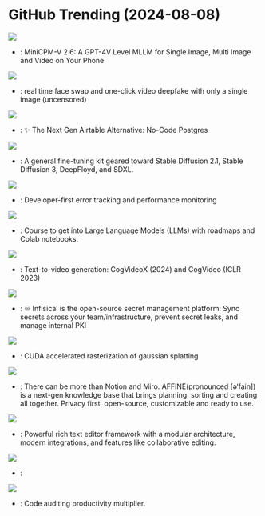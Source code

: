 # GitHub Trending (2024-08-08)

![](https://img.shields.io/badge/Python-New%20384-green?style=flat-square&logo=appveyor)
- [](https://github.comundefined): MiniCPM-V 2.6: A GPT-4V Level MLLM for Single Image, Multi Image and Video on Your Phone

![](https://img.shields.io/badge/Python-New%20287-green?style=flat-square&logo=appveyor)
- [](https://github.comundefined): real time face swap and one-click video deepfake with only a single image (uncensored)

![](https://img.shields.io/badge/TypeScript-New%2030-green?style=flat-square&logo=appveyor)
- [](https://github.comundefined): ✨ The Next Gen Airtable Alternative: No-Code Postgres

![](https://img.shields.io/badge/Python-New%20117-green?style=flat-square&logo=appveyor)
- [](https://github.comundefined): A general fine-tuning kit geared toward Stable Diffusion 2.1, Stable Diffusion 3, DeepFloyd, and SDXL.

![](https://img.shields.io/badge/Python-New%2026-green?style=flat-square&logo=appveyor)
- [](https://github.comundefined): Developer-first error tracking and performance monitoring

![](https://img.shields.io/badge/Jupyter%20Notebook-New%2044-green?style=flat-square&logo=appveyor)
- [](https://github.comundefined): Course to get into Large Language Models (LLMs) with roadmaps and Colab notebooks.

![](https://img.shields.io/badge/Python-New%20365-green?style=flat-square&logo=appveyor)
- [](https://github.comundefined): Text-to-video generation: CogVideoX (2024) and CogVideo (ICLR 2023)

![](https://img.shields.io/badge/TypeScript-New%2048-green?style=flat-square&logo=appveyor)
- [](https://github.comundefined): ♾ Infisical is the open-source secret management platform: Sync secrets across your team/infrastructure, prevent secret leaks, and manage internal PKI

![](https://img.shields.io/badge/Cuda-New%2010-green?style=flat-square&logo=appveyor)
- [](https://github.comundefined): CUDA accelerated rasterization of gaussian splatting

![](https://img.shields.io/badge/TypeScript-New%20225-green?style=flat-square&logo=appveyor)
- [](https://github.comundefined): There can be more than Notion and Miro. AFFiNE(pronounced [ə‘fain]) is a next-gen knowledge base that brings planning, sorting and creating all together. Privacy first, open-source, customizable and ready to use.

![](https://img.shields.io/badge/JavaScript-New%2014-green?style=flat-square&logo=appveyor)
- [](https://github.comundefined): Powerful rich text editor framework with a modular architecture, modern integrations, and features like collaborative editing.

![](https://img.shields.io/badge/Python-New%2031-green?style=flat-square&logo=appveyor)
- [](https://github.comundefined): 

![](https://img.shields.io/badge/C%2B%2B-New%2070-green?style=flat-square&logo=appveyor)
- [](https://github.comundefined): Code auditing productivity multiplier.

